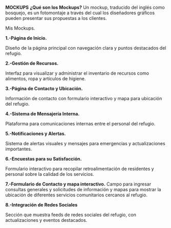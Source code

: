 **MOCKUPS**
**¿Qué son los Mockups?**
Un mockup, traducido del inglés como bosquejo, es un fotomontaje a través del cual los diseñadores gráficos pueden presentar sus propuestas a los clientes.

Mis Mockups.

**1.-Página de Inicio.**

Diseño de la página principal con navegación clara y puntos destacados del refugio.

**2.-Gestión de Recursos.**

Interfaz para visualizar y administrar el inventario de recursos como alimentos, ropa y artículos de higiene.

**3.-Página de Contacto y Ubicación.**

Información de contacto con formulario interactivo y mapa para ubicación del refugio.

**4.-Sistema de Mensajería Interna.**

Plataforma para comunicaciones internas entre el personal del refugio.

**5.-Notificaciones y Alertas.**

Sistema de alertas visuales y mensajes para emergencias y actualizaciones importantes.

**6.-Encuestas para su Satisfacción.**

Formulario interactivo para recopilar retroalimentación de residentes y personal sobre la calidad de los servicios.

**7.-Formulario de Contacto y mapa interactivo.**
Campo para ingresar consultas generales y solicitudes de información y mapas para mostrar la ubicación de diferentes servicios comunitarios cercanos al refugio.

**8.-Integración de Redes Sociales**

Sección que muestra feeds de redes sociales del refugio, con actualizaciones y eventos destacados.